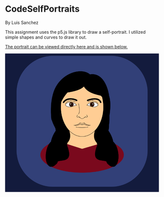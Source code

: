 # CodeSelfPortraits
By Luis Sanchez
  
This assignment uses the p5.js library to draw a self-portrait. I utilized simple shapes and curves to draw it out.

[The portrait can be viewed directly here and is shown below.](https://xarts.usfca.edu/~Lfsanchez/CodeSelfPortraits/)

![A self portrait made using p5.js](CSP.png)
 
